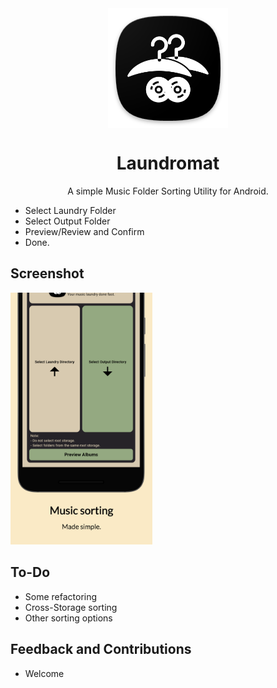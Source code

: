 <div align="center">

<img width="" src="android/app/src/main/res/mipmap-xxxhdpi/ic_launcher.png" alt="Laundromat" align="center">

# Laundromat

A simple Music Folder Sorting Utility for Android.

</div>

- Select Laundry Folder
- Select Output Folder
- Preview/Review and Confirm
- Done.

## Screenshot

<img alt="Shelf home screen" src="fastlane/metadata/android/en-US/images/phoneScreenshots/1.png" width="45%">


## To-Do
- Some refactoring
- Cross-Storage sorting
- Other sorting options

## Feedback and Contributions
- Welcome